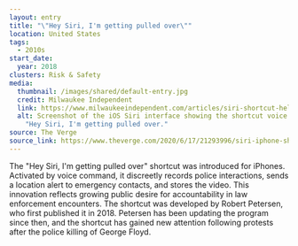 ```yaml
---
layout: entry
title: "\"Hey Siri, I'm getting pulled over\""
location: United States
tags:
  - 2010s
start_date:
  year: 2018
clusters: Risk & Safety
media:
  thumbnail: /images/shared/default-entry.jpg
  credit: Milwaukee Independent
  link: https://www.milwaukeeindependent.com/articles/siri-shortcut-helps-black-drivers-safely-record-encounters-police-traffic-stops/
  alt: Screenshot of the iOS Siri interface showing the shortcut voice command
    "Hey Siri, I'm getting pulled over."
source: The Verge
source_link: https://www.theverge.com/2020/6/17/21293996/siri-iphone-shortcut-pulled-over-police-starts-recording-video
---
```

The "Hey Siri, I'm getting pulled over" shortcut was introduced for iPhones. Activated by voice command, it discreetly records police interactions, sends a location alert to emergency contacts, and stores the video. This innovation reflects growing public desire for accountability in law enforcement encounters. The shortcut was developed by Robert Petersen, who first published it in 2018. Petersen has been updating the program since then, and the shortcut has gained new attention following protests after the police killing of George Floyd.
